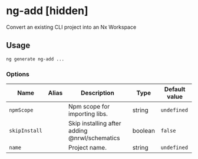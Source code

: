 # ng-add [hidden]

Convert an existing CLI project into an Nx Workspace

## Usage

```bash
ng generate ng-add ...

```

### Options

| Name          | Alias | Description                                   | Type    | Default value |
| ------------- | ----- | --------------------------------------------- | ------- | ------------- |
| `npmScope`    |       | Npm scope for importing libs.                 | string  | `undefined`   |
| `skipInstall` |       | Skip installing after adding @nrwl/schematics | boolean | `false`       |
| `name`        |       | Project name.                                 | string  | `undefined`   |
